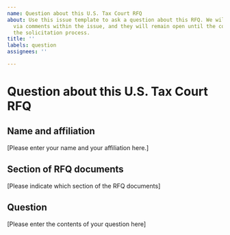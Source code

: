 ```yaml
---
name: Question about this U.S. Tax Court RFQ
about: Use this issue template to ask a question about this RFQ. We will answer questions
  via comments within the issue, and they will remain open until the conclusion of
  the solicitation process.
title: ''
labels: question
assignees: ''

---
```


# Question about this U.S. Tax Court RFQ

## Name and affiliation

[Please enter your name and your affiliation here.]

## Section of RFQ documents

[Please indicate which section of the RFQ documents]

## Question

[Please enter the contents of your question here]
